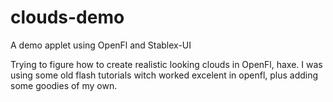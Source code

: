 # clouds-demo
A demo applet using OpenFl and Stablex-UI

Trying to figure how to create realistic looking clouds in OpenFl, haxe. I was using some old flash tutorials
witch worked excelent in openfl, plus adding some goodies of my own. 
